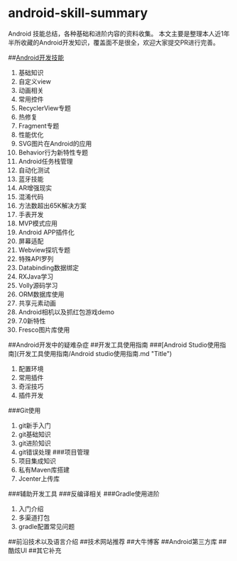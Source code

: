# android-skill-summary
Android 技能总结，各种基础和进阶内容的资料收集。
本文主要是整理本人近1年半所收藏的Android开发知识，覆盖面不是很全，欢迎大家提交PR进行完善。


##[Android开发技能](Android技能/Android%E5%BC%80%E5%8F%91%E6%8A%80%E8%83%BD.md "Title")
1. 基础知识
1. 自定义view
1. 动画相关
1. 常用控件
1. RecyclerView专题
1. 热修复
1. Fragment专题
1. 性能优化
1. SVG图片在Android的应用
1. Behavior行为新特性专题
1. Android任务栈管理
1. 自动化测试
1. 蓝牙技能
1. AR增强现实
1. 混淆代码
1. 方法数超出65K解决方案
1. 手表开发
1. MVP模式应用
1. Android APP插件化
1. 屏幕适配
1. Webview探坑专题
1. 特殊API罗列
1. Databinding数据绑定
1. RXJava学习
1. Volly源码学习
1. ORM数据库使用
1. 共享元素动画
1. Android相机以及抓红包游戏demo
1. 7.0新特性
1. Fresco图片库使用


##Android开发中的疑难杂症
##开发工具使用指南
###[Android Studio使用指南](开发工具使用指南/Android studio使用指南.md "Title")
1. 配置环境
1. 常用插件
1. 奇淫技巧
1. 插件开发


###Git使用
1. git新手入门
1. git基础知识
1. git进阶知识
1. git错误处理
###项目管理
1. 项目集成知识
1. 私有Maven库搭建
1. Jcenter上传库


###辅助开发工具
###反编译相关
###Gradle使用进阶
1. 入门介绍
1. 多渠道打包
1. gradle配置常见问题


##前沿技术以及语言介绍
##技术网站推荐
##大牛博客
##Android第三方库
##酷炫UI
##其它补充
